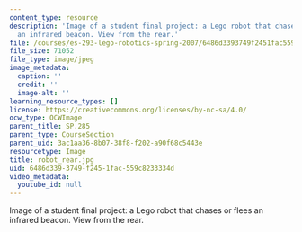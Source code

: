 ```yaml
---
content_type: resource
description: 'Image of a student final project: a Lego robot that chases or flees
  an infrared beacon. View from the rear.'
file: /courses/es-293-lego-robotics-spring-2007/6486d3393749f2451fac559c8233334d_robot_rear.jpg
file_size: 71052
file_type: image/jpeg
image_metadata:
  caption: ''
  credit: ''
  image-alt: ''
learning_resource_types: []
license: https://creativecommons.org/licenses/by-nc-sa/4.0/
ocw_type: OCWImage
parent_title: SP.285
parent_type: CourseSection
parent_uid: 3ac1aa36-8b07-38f8-f202-a90f68c5443e
resourcetype: Image
title: robot_rear.jpg
uid: 6486d339-3749-f245-1fac-559c8233334d
video_metadata:
  youtube_id: null
---
```

Image of a student final project: a Lego robot that chases or flees an infrared beacon. View from the rear.